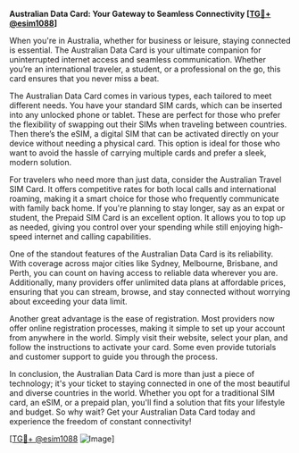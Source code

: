 **Australian Data Card: Your Gateway to Seamless Connectivity [[TG💪+ @esim1088](https://t.me/s/esim1088)]**

When you're in Australia, whether for business or leisure, staying connected is essential. The Australian Data Card is your ultimate companion for uninterrupted internet access and seamless communication. Whether you’re an international traveler, a student, or a professional on the go, this card ensures that you never miss a beat.

The Australian Data Card comes in various types, each tailored to meet different needs. You have your standard SIM cards, which can be inserted into any unlocked phone or tablet. These are perfect for those who prefer the flexibility of swapping out their SIMs when traveling between countries. Then there’s the eSIM, a digital SIM that can be activated directly on your device without needing a physical card. This option is ideal for those who want to avoid the hassle of carrying multiple cards and prefer a sleek, modern solution.

For travelers who need more than just data, consider the Australian Travel SIM Card. It offers competitive rates for both local calls and international roaming, making it a smart choice for those who frequently communicate with family back home. If you're planning to stay longer, say as an expat or student, the Prepaid SIM Card is an excellent option. It allows you to top up as needed, giving you control over your spending while still enjoying high-speed internet and calling capabilities.

One of the standout features of the Australian Data Card is its reliability. With coverage across major cities like Sydney, Melbourne, Brisbane, and Perth, you can count on having access to reliable data wherever you are. Additionally, many providers offer unlimited data plans at affordable prices, ensuring that you can stream, browse, and stay connected without worrying about exceeding your data limit.

Another great advantage is the ease of registration. Most providers now offer online registration processes, making it simple to set up your account from anywhere in the world. Simply visit their website, select your plan, and follow the instructions to activate your card. Some even provide tutorials and customer support to guide you through the process.

In conclusion, the Australian Data Card is more than just a piece of technology; it's your ticket to staying connected in one of the most beautiful and diverse countries in the world. Whether you opt for a traditional SIM card, an eSIM, or a prepaid plan, you'll find a solution that fits your lifestyle and budget. So why wait? Get your Australian Data Card today and experience the freedom of constant connectivity!

[[TG💪+ @esim1088](https://t.me/s/esim1088) ![Image](https://i.postimg.cc/Y0z9fWf4/image.png)]